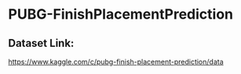 # PUBG-FinishPlacementPrediction

## Dataset Link:
https://www.kaggle.com/c/pubg-finish-placement-prediction/data

